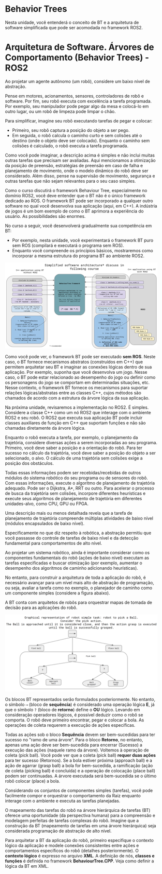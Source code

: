 # Behavior Trees
Nesta unidade, você entenderá o conceito de BT e a arquitetura de software simplificada que pode ser acomodada no framework ROS2. 

# Arquitetura de Software. Árvores de Comportamento (Behavior Trees) - ROS2
Ao projetar um agente autônomo (um robô), considere um baixo nível de abstração.

Pense em motores, acionamentos, sensores, controladores de robô e software. Por fim, seu robô executa com excelência a tarefa programada. Por exemplo, seu manipulador pode pegar algo da mesa e colocá-lo em outro lugar, ou um robô de limpeza pode limpar o chão.

Para simplificar, imagine seu robô executando tarefas de pegar e colocar:

* Primeiro, seu robô captura a posição do objeto a ser pego.
* Em seguida, o robô calcula o caminho curto e sem colisões até o destino (onde o objeto deve ser colocado). Enquanto o caminho sem colisões é calculado, o robô executa a tarefa programada.

Como você pode imaginar, a descrição acima é simples e não inclui muitas outras tarefas que precisam ser avaliadas. Aqui mencionamos a otimização da posição de preensão, estratégias de preensão em caso de falha e planejamento de movimento, onde o modelo dinâmico do robô deve ser considerado. Além disso, pense na supervisão de movimento, segurança e outras tarefas que não sejam relevantes para o seu caso simples.

Como o curso discutirá o framework Behaviour Tree, especialmente no domínio ROS2, você deve entender que o BT não é o único framework dedicado ao ROS. O framework BT pode ser incorporado a qualquer outro software no qual você desenvolva sua aplicação (aqui, em C++). A indústria de jogos é um bom exemplo de como o BT aprimora a experiência do usuário. As possibilidades são enormes.

No curso a seguir, você desenvolverá gradualmente sua competência em BT:

* Por exemplo, nesta unidade, você experimentará o framework BT puro sem ROS (compilará e executará o programa sem ROS).
* Enquanto você compreende os princípios básicos, mostraremos como incorporar a mesma estrutura do programa BT ao ambiente ROS2. 

![bt](https://github.com/marcospontoexe/ROS_2/blob/main/Behavior%20Trees%20for%20ROS2%20(C%2B%2B)/imagens/u1_0a.png)

Como você pode ver, o framework BT pode ser executado **sem ROS**. Neste caso, o BT fornece mecanismos abstratos (construídos em C++) que permitem arquitetar seu BT e imaginar as conexões lógicas dentro de sua aplicação. Por exemplo, suponha que você desenvolva um jogo. Nesse caso, o BT pode estar relacionado ao desempenho do jogo ou definir como os personagens do jogo se comportam em determinadas situações, etc. Nesse contexto, o framework BT fornece os mecanismos para suportar relações lógicas/abstratas entre as classes C++, cujos métodos são chamados de acordo com a estrutura da árvore lógica da sua aplicação.

Na próxima unidade, revisaremos a implementação no ROS2. É simples. Considere a classe C++ como um nó ROS2 que interage com o ambiente ROS2 e seu robô. O ROS2 que executa sua aplicação BT pode incluir classes auxiliares de função em C++ que suportam funções e não são chamadas diretamente da árvore lógica.

Enquanto o robô executa a tarefa, por exemplo, o planejamento da trajetória, considere diversas ações a serem incorporadas ao seu programa. Primeiro, você deve saber a posição e a orientação do robô. Para ter sucesso no cálculo da trajetória, você deve saber a posição do objeto a ser selecionado, o alvo. O cálculo de uma trajetória sem colisões exige a posição dos obstáculos.

Todas essas informações podem ser recebidas/recebidas de outros módulos do sistema robótico do seu programa ou de sensores do robô. Com essas informações, execute o algoritmo de planejamento de trajetória adequado. Pode ser o Dijkstra, A*, RRT ou outro. Para acelerar o processo de busca da trajetória sem colisões, incorpore diferentes heurísticas e execute seus algoritmos de planejamento de trajetória em diferentes unidades-alvo, como CPU, GPU ou FPGA.

Uma descrição mais ou menos detalhada revela que a tarefa de planejamento de trajetória compreende múltiplas atividades de baixo nível (módulos encapsulados de baixo nível).

Especificamente no que diz respeito à robótica, a abstração permitiu que você passasse do controle de tarefas de baixo nível e da detecção fundamental para comportamentos de alto nível.

Ao projetar um sistema robótico, ainda é importante considerar como os componentes fundamentais do robô (ações de baixo nível) executam as tarefas especificadas e buscar otimização (por exemplo, aumentar o desempenho dos algoritmos de caminho adicionando heurísticas).

No entanto, para construir a arquitetura de toda a aplicação do robô, é necessário avançar para um nível mais alto de abstração de programação, ou seja, avaliar a tarefa como no exemplo, o planejador de caminho como um componente simples (considere a figura abaixo).

A BT conta com arquitetos de robôs para orquestrar mapas de tomada de decisão para as aplicações do robô.

![u1_1](https://github.com/marcospontoexe/ROS_2/blob/main/Behavior%20Trees%20for%20ROS2%20(C%2B%2B)/imagens/u1_1.png)

Os blocos BT representados serão formulados posteriormente. No entanto, o símbolo `⟶` (bloco  de **sequência**) é considerado uma operação lógica **E**, já que o símbolo `?` (bloco de **retorno**) define o **OU** lógico. Levando em consideração operadores lógicos, é possível deduzir como o robô se comporta. O robô deve primeiro encontrar, pegar e colocar a bola. As operações de coleta requerem a execução de ações específicas.

Todas as ações sob o bloco **Sequência** devem ser bem-sucedidas para ter sucesso no "ramo de uma árvore". Para o bloco **Retorno**, no entanto, apenas uma ação deve ser bem-sucedida para encerrar (Sucesso) a execução das ações (naquele ramo da árvore). Voltemos à operação de coleta (pick ball). Você pode ver que a coleta (pick ball) **requer duas ações** para ter sucesso (Retornos). Se a bola estiver próxima (approach ball) e a ação de agarrar (grasp ball) a bola for bem-sucedida, a ramificação (ação de coleta (picking ball) é concluída) e a operação de colocação (place ball) podem ser continuadas. A árvore executada será bem-sucedida se o último robô colocar (place) a bola.

Considerando os conjuntos de componentes simples (tarefas), você pode facilmente compor e orquestrar o comportamento da Raiz enquanto interage com o ambiente e executa as tarefas planejadas.

O mapeamento das tarefas do robô na árvore hierárquica de tarefas (BT) oferece uma oportunidade (da perspectiva humana) para a compreensão e modelagem perfeitas de tarefas complexas do robô. Imagine que a construção da BT (mapeamento de tarefas em uma árvore hierárquica) seja considerada programação de abstração de alto nível.

Para arquitetar a BT da aplicação do robô, primeiro especifique o contexto lógico da aplicação e modele conexões consistentes entre ações e comportamentos específicos do robô (detalhes posteriormente). O **contexto lógico** é expresso no arquivo **XML**. A definição de nós, **classes e funções** é definida no framework **BehaviourTree.CPP**. Veja como definir a lógica da BT em XML.

